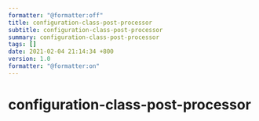 ```yaml
---
formatter: "@formatter:off"
title: configuration-class-post-processor 
subtitle: configuration-class-post-processor 
summary: configuration-class-post-processor 
tags: [] 
date: 2021-02-04 21:14:34 +800 
version: 1.0
formatter: "@formatter:on"
---
```


# configuration-class-post-processor    